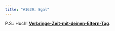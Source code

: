```yaml
---
title: "#1639: Egal"
---
```


P.S.:
Huch! <a href="http://www.fonflatter.de/kalender"><strong>Verbringe-Zeit-mit-deinen-Eltern-Tag</strong></a>. 

